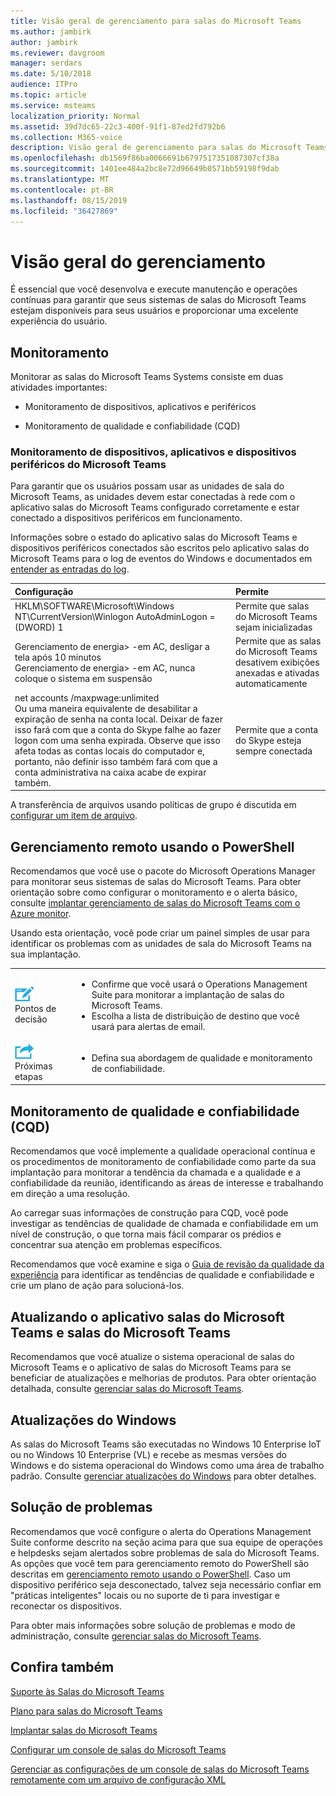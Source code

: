 ```yaml
---
title: Visão geral de gerenciamento para salas do Microsoft Teams
ms.author: jambirk
author: jambirk
ms.reviewer: davgroom
manager: serdars
ms.date: 5/10/2018
audience: ITPro
ms.topic: article
ms.service: msteams
localization_priority: Normal
ms.assetid: 39d7dc65-22c3-400f-91f1-87ed2fd792b6
ms.collection: M365-voice
description: Visão geral de gerenciamento para salas do Microsoft Teams.
ms.openlocfilehash: db1569f86ba0066691b6797517351087307cf38a
ms.sourcegitcommit: 1401ee484a2bc8e72d96649b0571bb59198f9dab
ms.translationtype: MT
ms.contentlocale: pt-BR
ms.lasthandoff: 08/15/2019
ms.locfileid: "36427869"
---
```

# <a name="management-overview"></a>Visão geral do gerenciamento 

É essencial que você desenvolva e execute manutenção e operações contínuas para garantir que seus sistemas de salas do Microsoft Teams estejam disponíveis para seus usuários e proporcionar uma excelente experiência do usuário. 

## <a name="monitoring"></a>Monitoramento 

Monitorar as salas do Microsoft Teams Systems consiste em duas atividades importantes:

-  Monitoramento de dispositivos, aplicativos e periféricos

-  Monitoramento de qualidade e confiabilidade (CQD)

### <a name="microsoft-teams-rooms-device-application-and-peripheral-device-monitoring"></a>Monitoramento de dispositivos, aplicativos e dispositivos periféricos do Microsoft Teams

Para garantir que os usuários possam usar as unidades de sala do Microsoft Teams, as unidades devem estar conectadas à rede com o aplicativo salas do Microsoft Teams configurado corretamente e estar conectado a dispositivos periféricos em funcionamento. 


Informações sobre o estado do aplicativo salas do Microsoft Teams e dispositivos periféricos conectados são escritos pelo aplicativo salas do Microsoft Teams para o log de eventos do Windows e documentados em [entender as entradas do log](azure-monitor-manage.md#understand-the-log-entries). 

|**Configuração**|**Permite**|
|:-----|:-----|
|HKLM\SOFTWARE\Microsoft\Windows NT\CurrentVersion\Winlogon AutoAdminLogon = (DWORD) 1  <br/> |Permite que salas do Microsoft Teams sejam inicializadas  <br/> |
|Gerenciamento de energia\> -em AC, desligar a tela após 10 minutos  <br/> Gerenciamento de energia\> -em AC, nunca coloque o sistema em suspensão  <br/> |Permite que as salas do Microsoft Teams desativem exibições anexadas e ativadas automaticamente  <br/> |
|net accounts /maxpwage:unlimited  <br/> Ou uma maneira equivalente de desabilitar a expiração de senha na conta local. Deixar de fazer isso fará com que a conta do Skype falhe ao fazer logon com uma senha expirada. Observe que isso afeta todas as contas locais do computador e, portanto, não definir isso também fará com que a conta administrativa na caixa acabe de expirar também.  <br/> |Permite que a conta do Skype esteja sempre conectada  <br/> |
   
A transferência de arquivos usando políticas de grupo é discutida em [configurar um item de arquivo](https://technet.microsoft.com/en-us/library/cc772536%28v=ws.11%29.aspx).
  
## <a name="remote-management-using-powershell"></a>Gerenciamento remoto usando o PowerShell
<a name="RemotePS"> </a>

Recomendamos que você use o pacote do Microsoft Operations Manager para monitorar seus sistemas de salas do Microsoft Teams. Para obter orientação sobre como configurar o monitoramento e o alerta básico, consulte [implantar gerenciamento de salas do Microsoft Teams com o Azure monitor](azure-monitor-deploy.md). 

Usando esta orientação, você pode criar um painel simples de usar para identificar os problemas com as unidades de sala do Microsoft Teams na sua implantação. 

|    |     |
|-----------|------------|
|![](../media/audio_conferencing_image7.png) <br/>Pontos de decisão|<ul><li>Confirme que você usará o Operations Management Suite para monitorar a implantação de salas do Microsoft Teams.</li><li>Escolha a lista de distribuição de destino que você usará para alertas de email.</li></ul>|
|![](../media/audio_conferencing_image9.png)<br/>Próximas etapas|<ul><li>Defina sua abordagem de qualidade e monitoramento de confiabilidade.</li></ul>|

## <a name="quality-and-reliability-monitoring-cqd"></a>Monitoramento de qualidade e confiabilidade (CQD)

Recomendamos que você implemente a qualidade operacional contínua e os procedimentos de monitoramento de confiabilidade como parte da sua implantação para monitorar a tendência da chamada e a qualidade e a confiabilidade da reunião, identificando as áreas de interesse e trabalhando em direção a uma resolução. 

Ao carregar suas informações de construção para CQD, você pode investigar as tendências de qualidade de chamada e confiabilidade em um nível de construção, o que torna mais fácil comparar os prédios e concentrar sua atenção em problemas específicos.

Recomendamos que você examine e siga o [Guia de revisão da qualidade da experiência](https://aka.ms/qerguide) para identificar as tendências de qualidade e confiabilidade e crie um plano de ação para solucioná-los. 

## <a name="updating-the-microsoft-teams-rooms-os-and-microsoft-teams-rooms-application"></a>Atualizando o aplicativo salas do Microsoft Teams e salas do Microsoft Teams

Recomendamos que você atualize o sistema operacional de salas do Microsoft Teams e o aplicativo de salas do Microsoft Teams para se beneficiar de atualizações e melhorias de produtos. Para obter orientação detalhada, consulte [gerenciar salas do Microsoft Teams](room-systems-v2-operations.md#software-updates). 

## <a name="windows-updates"></a>Atualizações do Windows

As salas do Microsoft Teams são executadas no Windows 10 Enterprise IoT ou no Windows 10 Enterprise (VL) e recebe as mesmas versões do Windows e do sistema operacional do Windows como uma área de trabalho padrão. Consulte [gerenciar atualizações do Windows](updates.md) para obter detalhes.


## <a name="troubleshooting"></a>Solução de problemas

Recomendamos que você configure o alerta do Operations Management Suite conforme descrito na seção acima para que sua equipe de operações e helpdesks sejam alertados sobre problemas de sala do Microsoft Teams. As opções que você tem para gerenciamento remoto do PowerShell são descritas em [gerenciamento remoto usando o PowerShell](room-systems-v2-operations.md#remote-management-using-powershell). Caso um dispositivo periférico seja desconectado, talvez seja necessário confiar em "práticas inteligentes" locais ou no suporte de ti para investigar e reconectar os dispositivos. 

Para obter mais informações sobre solução de problemas e modo de administração, consulte [gerenciar salas do Microsoft Teams](room-systems-v2-operations.md#admin-mode-and-device-management). 


## <a name="see-also"></a>Confira também

[Suporte às Salas do Microsoft Teams](https://support.office.com/en-us/article/Skype-Room-Systems-version-2-help-e667f40e-5aab-40c1-bd68-611fe0002ba2)

[Plano para salas do Microsoft Teams](skype-room-systems-v2-0.md)

[Implantar salas do Microsoft Teams](room-systems-v2.md)

[Configurar um console de salas do Microsoft Teams](console.md)

[Gerenciar as configurações de um console de salas do Microsoft Teams remotamente com um arquivo de configuração XML](xml-config-file.md)
